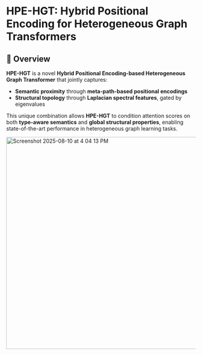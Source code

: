 # HPE-HGT: Hybrid Positional Encoding for Heterogeneous Graph Transformers


## 📌 Overview
**HPE-HGT** is a novel **Hybrid Positional Encoding-based Heterogeneous Graph Transformer** that jointly captures:
- **Semantic proximity** through **meta-path-based positional encodings**  
- **Structural topology** through **Laplacian spectral features**, gated by eigenvalues  

This unique combination allows **HPE-HGT** to condition attention scores on both **type-aware semantics** and **global structural properties**, enabling state-of-the-art performance in heterogeneous graph learning tasks.

<img width="1016" height="564" alt="Screenshot 2025-08-10 at 4 04 13 PM" src="https://github.com/user-attachments/assets/64e92dcb-c5ee-4cf2-88dc-c7bad30b6532" />
